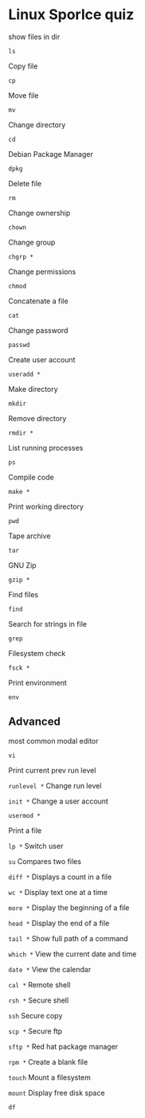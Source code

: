 # Linux Sporlce quiz

show files in dir

```ls```

Copy file		

```cp```

Move file		

```mv```

Change directory	

```cd```

Debian Package Manager		

```dpkg```

Delete file						

```rm```

Change ownership				

```chown```

Change group					

```chgrp *```

Change permissions				

```chmod```

Concatenate a file				

```cat```

Change password					

```passwd```

Create user account				

```useradd *```

Make directory					

```mkdir```

Remove directory				

```rmdir *```

List running processes		

```ps```

Compile code		

```make *```

Print working directory			

```pwd```

Tape archive					

```tar```

GNU Zip							

```gzip *```

Find files						

```find```

Search for strings in file		

```grep```

Filesystem check				

```fsck *```

Print environment				

```env```


## Advanced 

most common modal editor				

```vi```

Print current prev run level			

```runlevel *```
Change run level						

```init *```
Change a user account					

```usermod *```

Print a file							

```lp *```
Switch user								

```su```
Compares two files						

```diff *```
Displays a count in a file				

```wc *```
Display text one at a time				

```more *```
Display the beginning of a file			

```head *```
Display the end of a file				

```tail *```
Show full path of a command				

```which *```
View the current date and time			

```date *```
View the calendar						

```cal *```
Remote shell							

```rsh *```
Secure shell							

```ssh```
Secure copy								

```scp *```
Secure ftp								

```sftp *```
Red hat package manager					

```rpm *```
Create a blank file						

```touch```
Mount a filesystem						

```mount```
Display free disk space					

```df```
